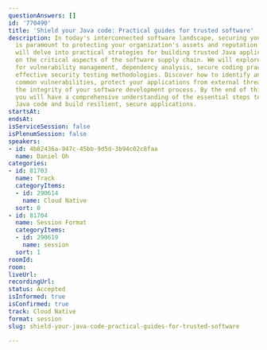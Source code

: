 ```yaml
---
questionAnswers: []
id: '770490'
title: 'Shield your Java code: Practical guides for trusted software'
description: In today's interconnected software landscape, securing your Java code
  is paramount to protecting your organization's assets and reputation. This session
  will delve into practical strategies for building trusted Java applications, focusing
  on the critical aspects of the software supply chain. We will explore best practices
  for vulnerability management, dependency analysis, secure coding practices, and
  effective security testing methodologies. Discover how to identify and mitigate
  common vulnerabilities, protect your applications from external threats, and ensure
  the integrity of your software development process. By the end of this session,
  you will have a comprehensive understanding of the essential steps to shield your
  Java code and build resilient, secure applications.
startsAt:
endsAt:
isServiceSession: false
isPlenumSession: false
speakers:
- id: 4b82436a-947c-45bb-9d5d-3b94c02c8faa
  name: Daniel Oh
categories:
- id: 81703
  name: Track
  categoryItems:
  - id: 290614
    name: Cloud Native
  sort: 0
- id: 81704
  name: Session Format
  categoryItems:
  - id: 290619
    name: session
  sort: 1
roomId:
room:
liveUrl:
recordingUrl:
status: Accepted
isInformed: true
isConfirmed: true
track: Cloud Native
format: session
slug: shield-your-java-code-practical-guides-for-trusted-software

---
```

